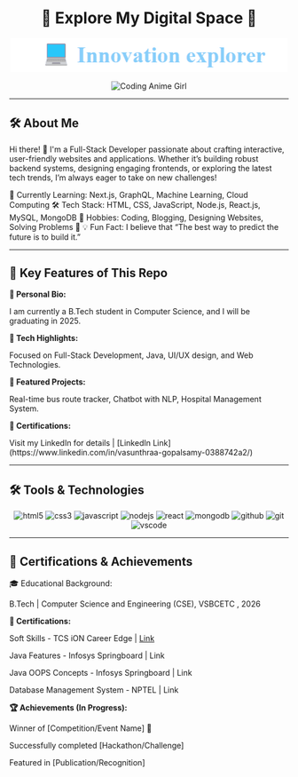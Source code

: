 <h1 align="center">🌟 Explore My Digital Space 🌟</h1>


<p align="center">
  <a href="https://github.com/vasunthraa325/vasunthraa325/blob/main/Animation.gif?raw=true">
    <img src="https://github.com/vasunthraa325/vasunthraa325/blob/main/Animation.gif?raw=true" width="500" alt="Typing Animation">
  </a>
</p>





<p align="center">
  <img src="https://media3.giphy.com/media/v1.Y2lkPTc5MGI3NjExYTY0MWFidjdoand1dGQ4YTNucmt4Z2RkaGZ5Z3NneXBiN2prdm1yaCZlcD12MV9pbnRlcm5hbF9naWZfYnlfaWQmY3Q9Zw/O5lDNfS3kdjSdSrxQc/giphy.gif" width="500" alt="Coding Anime Girl">
</p>


<hr>


## 🛠️ About Me


Hi there! 👋 I'm a Full-Stack Developer passionate about crafting interactive, user-friendly websites and applications. Whether it’s building robust backend systems, designing engaging frontends, or exploring the latest tech trends, I’m always eager to take on new challenges!

🌱 Currently Learning: Next.js, GraphQL, Machine Learning, Cloud Computing
🛠️ Tech Stack: HTML, CSS, JavaScript, Node.js, React.js, MySQL, MongoDB
🚀 Hobbies: Coding, Blogging, Designing Websites, Solving Problems 🧩
💡 Fun Fact: I believe that “The best way to predict the future is to build it.”


<hr>


## 🌟 Key Features of This Repo


<p><b>📌 Personal Bio:</b></p> I am currently a B.Tech student in Computer Science, and I will be graduating in 2025.

<p><b>📌 Tech Highlights:</b></p> Focused on Full-Stack Development, Java, UI/UX design, and Web Technologies.

<p><b>📌 Featured Projects:</b></p> Real-time bus route tracker, Chatbot with NLP, Hospital Management System.

<p><b>📌 Certifications:</b></p> Visit my LinkedIn for details | [LinkedIn Link](https://www.linkedin.com/in/vasunthraa-gopalsamy-0388742a2/)

<hr>


## 🛠️ Tools & Technologies



<p align="center">
  <img src="https://cdn.jsdelivr.net/gh/devicons/devicon/icons/html5/html5-original.svg" alt="html5" width="40" height="40"/>
  <img src="https://cdn.jsdelivr.net/gh/devicons/devicon/icons/css3/css3-original.svg" alt="css3" width="40" height="40"/>
  <img src="https://cdn.jsdelivr.net/gh/devicons/devicon/icons/javascript/javascript-original.svg" alt="javascript" width="40" height="40"/>
  <img src="https://cdn.jsdelivr.net/gh/devicons/devicon/icons/nodejs/nodejs-original.svg" alt="nodejs" width="40" height="40"/>
  <img src="https://cdn.jsdelivr.net/gh/devicons/devicon/icons/react/react-original.svg" alt="react" width="40" height="40"/>
  <img src="https://cdn.jsdelivr.net/gh/devicons/devicon/icons/mongodb/mongodb-original.svg" alt="mongodb" width="40" height="40"/>
  <img src="https://cdn.jsdelivr.net/gh/devicons/devicon/icons/github/github-original.svg" alt="github" width="40" height="40"/>
  <img src="https://cdn.jsdelivr.net/gh/devicons/devicon/icons/git/git-original.svg" alt="git" width="40" height="40"/>
  <img src="https://cdn.jsdelivr.net/gh/devicons/devicon/icons/vscode/vscode-original.svg" alt="vscode" width="40" height="40"/>
</p>


<hr>

## 📜 Certifications & Achievements


🎓 Educational Background:

B.Tech | Computer Science and Engineering (CSE), VSBCETC , 2026

<p><b>📜 Certifications:</b></p>

Soft Skills - TCS iON Career Edge | [Link](https://github.com/vasunthraa325/vasunthraa325/blob/main/Vasunthraa__4764349.pdf)

Java Features - Infosys Springboard | Link

Java OOPS Concepts - Infosys Springboard | Link

Database Management System - NPTEL | Link

<p><b>🏆 Achievements (In Progress):</b></p>


Winner of [Competition/Event Name] 🥇

Successfully completed [Hackathon/Challenge]

Featured in [Publication/Recognition]
